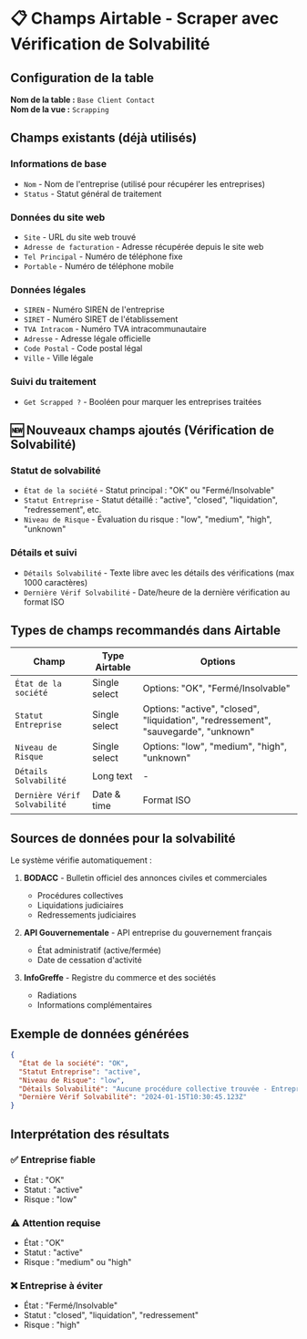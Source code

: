 # 📋 Champs Airtable - Scraper avec Vérification de Solvabilité

## Configuration de la table

**Nom de la table :** `Base Client Contact`  
**Nom de la vue :** `Scrapping`

## Champs existants (déjà utilisés)

### Informations de base
- `Nom` - Nom de l'entreprise (utilisé pour récupérer les entreprises)
- `Status` - Statut général de traitement

### Données du site web
- `Site` - URL du site web trouvé
- `Adresse de facturation` - Adresse récupérée depuis le site web
- `Tel Principal` - Numéro de téléphone fixe
- `Portable` - Numéro de téléphone mobile

### Données légales
- `SIREN` - Numéro SIREN de l'entreprise
- `SIRET` - Numéro SIRET de l'établissement
- `TVA Intracom` - Numéro TVA intracommunautaire
- `Adresse` - Adresse légale officielle
- `Code Postal` - Code postal légal
- `Ville` - Ville légale

### Suivi du traitement
- `Get Scrapped ?` - Booléen pour marquer les entreprises traitées

## 🆕 Nouveaux champs ajoutés (Vérification de Solvabilité)

### Statut de solvabilité
- `État de la société` - Statut principal : "OK" ou "Fermé/Insolvable"
- `Statut Entreprise` - Statut détaillé : "active", "closed", "liquidation", "redressement", etc.
- `Niveau de Risque` - Évaluation du risque : "low", "medium", "high", "unknown"

### Détails et suivi
- `Détails Solvabilité` - Texte libre avec les détails des vérifications (max 1000 caractères)
- `Dernière Vérif Solvabilité` - Date/heure de la dernière vérification au format ISO

## Types de champs recommandés dans Airtable

| Champ | Type Airtable | Options |
|-------|---------------|---------|
| `État de la société` | Single select | Options: "OK", "Fermé/Insolvable" |
| `Statut Entreprise` | Single select | Options: "active", "closed", "liquidation", "redressement", "sauvegarde", "unknown" |
| `Niveau de Risque` | Single select | Options: "low", "medium", "high", "unknown" |
| `Détails Solvabilité` | Long text | - |
| `Dernière Vérif Solvabilité` | Date & time | Format ISO |

## Sources de données pour la solvabilité

Le système vérifie automatiquement :

1. **BODACC** - Bulletin officiel des annonces civiles et commerciales
   - Procédures collectives
   - Liquidations judiciaires
   - Redressements judiciaires

2. **API Gouvernementale** - API entreprise du gouvernement français
   - État administratif (active/fermée)
   - Date de cessation d'activité

3. **InfoGreffe** - Registre du commerce et des sociétés
   - Radiations
   - Informations complémentaires

## Exemple de données générées

```json
{
  "État de la société": "OK",
  "Statut Entreprise": "active", 
  "Niveau de Risque": "low",
  "Détails Solvabilité": "Aucune procédure collective trouvée - Entreprise présumée active",
  "Dernière Vérif Solvabilité": "2024-01-15T10:30:45.123Z"
}
```

## Interprétation des résultats

### ✅ Entreprise fiable
- État : "OK"
- Statut : "active"
- Risque : "low"

### ⚠️ Attention requise
- État : "OK" 
- Statut : "active"
- Risque : "medium" ou "high"

### ❌ Entreprise à éviter
- État : "Fermé/Insolvable"
- Statut : "closed", "liquidation", "redressement"
- Risque : "high" 